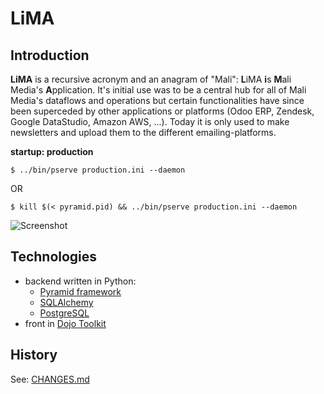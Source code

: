 # LiMA

## Introduction

**LiMA** is a recursive acronym and an anagram of "Mali": **L**iMA **i**s **M**ali Media's **A**pplication. It's initial use was to be a central hub for all of Mali Media's dataflows and operations but certain functionalities have since been superceded by other applications or platforms (Odoo ERP, Zendesk, Google DataStudio, Amazon AWS, ...). Today it is only used to make newsletters and upload them to the different emailing-platforms.

**startup: production**

`$ ../bin/pserve production.ini --daemon`

OR

`$ kill $(< pyramid.pid) && ../bin/pserve production.ini --daemon`

![Screenshot](./758px-Lima-scrshot.png)

## Technologies

- backend written in Python:
	- [Pyramid framework](https://trypyramid.com/)
	- [SQLAlchemy](https://www.sqlalchemy.org/)
	- [PostgreSQL](https://www.postgresql.org/)
- front in [Dojo Toolkit](https://dojotoolkit.org/)

## History

See: [CHANGES.md](./CHANGES.md)
